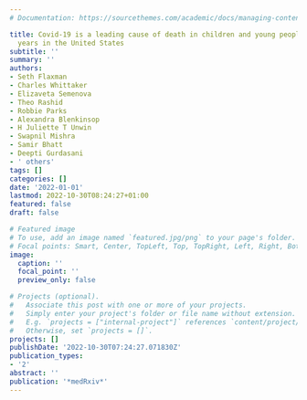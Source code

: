 ```yaml
---
# Documentation: https://sourcethemes.com/academic/docs/managing-content/

title: Covid-19 is a leading cause of death in children and young people ages 0-19
  years in the United States
subtitle: ''
summary: ''
authors:
- Seth Flaxman
- Charles Whittaker
- Elizaveta Semenova
- Theo Rashid
- Robbie Parks
- Alexandra Blenkinsop
- H Juliette T Unwin
- Swapnil Mishra
- Samir Bhatt
- Deepti Gurdasani
- ' others'
tags: []
categories: []
date: '2022-01-01'
lastmod: 2022-10-30T08:24:27+01:00
featured: false
draft: false

# Featured image
# To use, add an image named `featured.jpg/png` to your page's folder.
# Focal points: Smart, Center, TopLeft, Top, TopRight, Left, Right, BottomLeft, Bottom, BottomRight.
image:
  caption: ''
  focal_point: ''
  preview_only: false

# Projects (optional).
#   Associate this post with one or more of your projects.
#   Simply enter your project's folder or file name without extension.
#   E.g. `projects = ["internal-project"]` references `content/project/deep-learning/index.md`.
#   Otherwise, set `projects = []`.
projects: []
publishDate: '2022-10-30T07:24:27.071830Z'
publication_types:
- '2'
abstract: ''
publication: '*medRxiv*'
---
```

